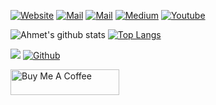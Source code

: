 <a href="https://www.guldas.com/"><img alt="Website" title="guldas.com" src="https://custom-icon-badges.herokuapp.com/badge/-www.guldas.com-white?style=for-the-badge&logo=ceylon&logoColor=black"/></a> <a href="mailto:ahmet.guldas@hotmail.com"><img alt="Mail" title="Mail" src="https://custom-icon-badges.herokuapp.com/badge/-ahmet.guldas@hotmail.com-teal?style=for-the-badge&logo=mention&logoColor=white"/></a> <a href="https://www.linkedin.com/in/ahmetguldas/"><img alt="Mail" title="Mail" src="https://custom-icon-badges.herokuapp.com/badge/-AhmetGuldas-blue?style=for-the-badge&logo=linkedin&logoColor=white"/></a> <a href="https://ahmetguldas.medium.com/"><img alt="Medium" title="Medium" src="https://custom-icon-badges.herokuapp.com/badge/-ahmetguldas.Medium-black?style=for-the-badge&logo=medium&logoColor=white"/></a> <a href="https://www.youtube.com/channel/UCbm-BfGxwddySIPsonq_ung?sub_confirmation=1"><img alt="Youtube" title="Youtube" src="https://custom-icon-badges.herokuapp.com/badge/-Subscribe-red?style=for-the-badge&logo=video&logoColor=white"/></a>

![Ahmet's github stats](https://github-readme-stats.vercel.app/api?username=ahmetguldas&show_icons=true&hide=contribs)
[![Top Langs](https://github-readme-stats.vercel.app/api/top-langs/?username=ahmetguldas&layout=compact)](https://github.com/anuraghazra/github-readme-stats)

![](https://visitor-badge.laobi.icu/badge?page_id=ahmetguldas) [![Github](https://img.shields.io/github/followers/ahmetguldas?label=Follow&style=social)](https://github.com/ahmetguldas)

[18]: https://custom-icon-badges.herokuapp.com/badge/-hermione@spew.co.uk-red?style=for-the-badge&logo=mention&logoColor=white
<a href="https://www.buymeacoffee.com/ahmetguldas" target="_blank"><img src="https://cdn.buymeacoffee.com/buttons/default-orange.png" alt="Buy Me A Coffee" height="41" width="174"></a>
